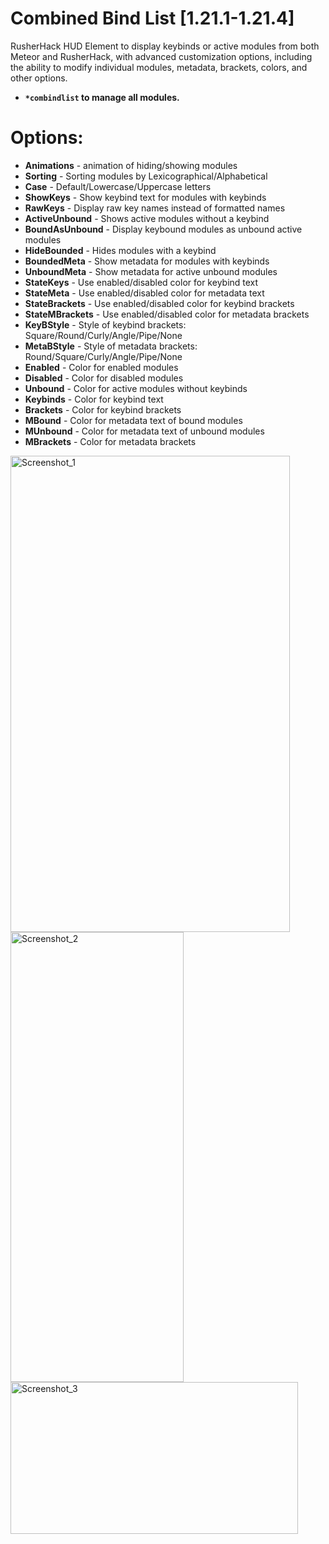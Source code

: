 # Combined Bind List [1.21.1-1.21.4]

RusherHack HUD Element to display keybinds or active modules from both Meteor and RusherHack, with advanced customization options, including the ability to modify individual modules, metadata, brackets, colors, and other options.

- **```*combindlist``` to manage all modules.**

# Options:
- **Animations** - animation of hiding/showing modules
- **Sorting** - Sorting modules by Lexicographical/Alphabetical
- **Case** - Default/Lowercase/Uppercase letters
- **ShowKeys** - Show keybind text for modules with keybinds
- **RawKeys** - Display raw key names instead of formatted names
- **ActiveUnbound** - Shows active modules without a keybind
- **BoundAsUnbound** - Display keybound modules as unbound active modules
- **HideBounded** - Hides modules with a keybind
- **BoundedMeta** - Show metadata for modules with keybinds
- **UnboundMeta** - Show metadata for active unbound modules
- **StateKeys** - Use enabled/disabled color for keybind text
- **StateMeta** - Use enabled/disabled color for metadata text
- **StateBrackets** - Use enabled/disabled color for keybind brackets
- **StateMBrackets** - Use enabled/disabled color for metadata brackets
- **KeyBStyle** - Style of keybind brackets: Square/Round/Curly/Angle/Pipe/None
- **MetaBStyle** - Style of metadata brackets: Round/Square/Curly/Angle/Pipe/None
- **Enabled** - Color for enabled modules
- **Disabled** - Color for disabled modules
- **Unbound** - Color for active modules without keybinds
- **Keybinds** - Color for keybind text
- **Brackets** - Color for keybind brackets
- **MBound** - Color for metadata text of bound modules
- **MUnbound** - Color for metadata text of unbound modules
- **MBrackets** - Color for metadata brackets

<img width="447" height="762" alt="Screenshot_1" src="https://github.com/user-attachments/assets/c2233f40-7fcf-4898-a2fc-70e2e1538ef9" />
<img width="277" height="720" alt="Screenshot_2" src="https://github.com/user-attachments/assets/2064e1b3-adb7-4ec4-ae22-26792214de93" />
<img width="460" height="243" alt="Screenshot_3" src="https://github.com/user-attachments/assets/e6c349b2-0eb9-4e68-bf46-df1d988248d6" />
